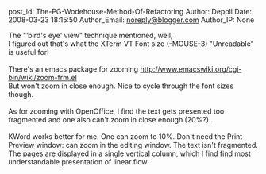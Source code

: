 post_id: The-PG-Wodehouse-Method-Of-Refactoring
Author: Deppli
Date: 2008-03-23 18:15:50
Author_Email: noreply@blogger.com
Author_IP: None

The &quot;‘bird's eye' view&quot; technique mentioned, well,<br />I figured out that&#39;s what the XTerm VT Font size (-MOUSE-3) &quot;Unreadable&quot; is useful for!<br /><br />There&#39;s an emacs package for zooming http://www.emacswiki.org/cgi-bin/wiki/zoom-frm.el<br />But won&#39;t zoom in close enough.  Nice to cycle through the font sizes though.<br /><br />As for zooming with OpenOffice, I find the text gets presented too fragmented and one also can&#39;t zoom in close enough (20%?).<br /><br />KWord works better for me.  One can zoom to 10%.  Don&#39;t need the Print Preview window: can zoom in the editing window.  The text isn&#39;t fragmented.<br />The pages are displayed in a single vertical column, which I find find most understandable presentation of linear flow.
